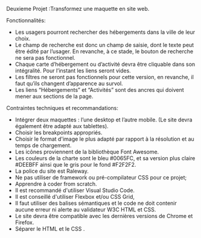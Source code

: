 Deuxieme Projet :Transformez une maquette en site web.

Fonctionnalités:
- Les usagers pourront rechercher des hébergements dans la ville de leur choix. 
- Le champ de recherche est donc un champ de saisie, dont le texte peut être édité par l’usager. En revanche, à ce stade, le bouton de recherche ne sera pas fonctionnel.
- Chaque carte d’hébergement ou d’activité devra être cliquable dans son intégralité. Pour l’instant les liens seront vides.
- Les filtres ne seront pas fonctionnels pour cette version, en revanche, il faut qu’ils changent d’apparence au survol. 
- Les liens “Hébergements” et “Activités” sont des ancres qui doivent mener aux sections de la page.
 
Contraintes techniques et recommandations:
- Intégrer deux maquettes : l’une desktop et l’autre mobile. (Le site devra également être adapté aux tablettes). 
- Choisir les breakpoints appropriés.
- Choisir le format d'image le plus adapté par rapport à la résolution et au temps de chargement.
- Les icônes proviennent de la bibliothèque Font Awesome. 
- Les couleurs de la charte sont le bleu #0065FC, et sa version plus claire #DEEBFF ainsi que le gris pour le fond #F2F2F2.
- La police du site est Raleway.
- Ne pas utiliser de framework ou pré-compilateur CSS pour ce projet;
- Apprendre à coder from scratch.
- Il est recommandé d'utiliser Visual Studio Code.
- Il est conseillé d'utiliser Flexbox et/ou CSS Grid,
- Il faut utiliser des balises sémantiques et le code ne doit contenir aucune erreur ni alerte au validateur W3C HTML et CSS.
- Le site devra être compatible avec les dernières versions de Chrome et Firefox.
- Séparer le HTML et le CSS .
